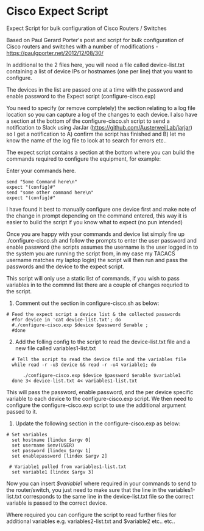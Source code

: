 # Cisco Expect Script
Expect Script for bulk configuration of Cisco Routers / Switches

Based on Paul Gerard Porter's post and script for bulk configuration of Cisco routers and switches with a number of modifications - https://paulgporter.net/2012/12/08/30/

In additional to the 2 files here, you will need a file called device-list.txt containing a list of device IPs or hostnames (one per line) that you want to configure.

The devices in the list are passed one at a time with the password and enable password to the Expect script (configure-cisco.exp)

You need to specify (or remove completely) the section relating to a log file location so you can capture a log of the changes to each device. I also have a section at the bottom of the configure-cisco.sh script to send a notification to Slack using JarJar (https://github.com/AusterweilLab/jarjar) so I get a notification to A) confirm the script has finished and B) let me know the name of the log file to look at to search for errors etc..

The expect script contains a section at the bottom where you can build the commands required to configure the equipment, for example:

Enter your commands here.
```
send "Some Command here\n"
expect "(config)#"
send "some other command here\n"
expect "(config)#"
```

I have found it best to manually configure one device first and make note of the change in prompt depending on the command entered, this way it is easier to build the script if you know what to expect (no pun intended)

Once you are happy with your commands and device list simply fire up ./configure-cisco.sh and follow the prompts to enter the user password and enable password (the scripts assumes the username is the user logged in to the system you are running the script from, in my case my TACACS username matches my laptop login) the script will then run and pass the passwords and the device to the expect script.

This script will only use a static list of commands, if you wish to pass variables in to the commnd list there are a couple of changes requried to the script. 

1. Comment out the section in configure-cisco.sh as below:

```
# Feed the expect script a device list & the collected passwords
  #for device in 'cat device-list.txt'; do
  #./configure-cisco.exp $device $password $enable ;
  #done
```

2. Add the folling config to the script to read the device-list.txt file and a new file called variables1-list.txt

```
  # Tell the script to read the device file and the variables file
  while read -r -u3 device && read -r -u4 variable1; do

      ./configure-cisco.exp $device $password $enable $variable1
  done 3< device-list.txt 4< variables1-list.txt
```

This will pass the password, enable password, and the per device specific variable to each device to the configure-cisco.exp script. We then need to configure the configure-cisco.exp script to use the additional argument passed to it.

1. Update the following section in the configure-cisco.exp as below:

```
# Set variables
  set hostname [lindex $argv 0]
  set username $env(USER)
  set password [lindex $argv 1]
  set enablepassword [lindex $argv 2]

 # Variable1 pulled from variables1-list.txt
  set variable1 [lindex $argv 3]
```

Now you can insert *$variable1* where required in your commands to send to the router/switch, you just need to make sure that the line in the variables1-list.txt corresponds to the same line in the device-list.txt file so the correct variable is passed to the correct device.

Where required you can configure the script to read further files for additional variables e.g. variables2-list.txt and $variable2 etc.. etc..

